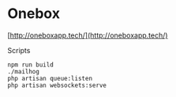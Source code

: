 # Onebox

[http://oneboxapp.tech/](http://oneboxapp.tech/)

Scripts
```
npm run build
./mailhog
php artisan queue:listen
php artisan websockets:serve
```
